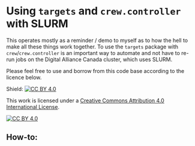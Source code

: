 # Using `targets` and `crew.controller` with SLURM

This operates mostly as a reminder / demo to myself as to how the hell to make all these things work together. To use the `targets` package with `crew`/`crew.controller` is an important way to automate and not have to re-run jobs on the Digital Alliance Canada cluster, which uses SLURM. 

Please feel free to use and borrow from this code base according to the licence below. 

Shield: [![CC BY 4.0][cc-by-shield]][cc-by]

This work is licensed under a
[Creative Commons Attribution 4.0 International License][cc-by].

[![CC BY 4.0][cc-by-image]][cc-by]

[cc-by]: http://creativecommons.org/licenses/by/4.0/
[cc-by-image]: https://i.creativecommons.org/l/by/4.0/88x31.png
[cc-by-shield]: https://img.shields.io/badge/License-CC%20BY%204.0-lightgrey.svg

## How-to:





